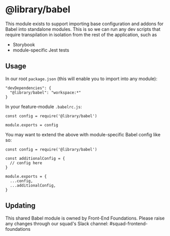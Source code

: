 # @library/babel

This module exists to support importing base configuration and addons for Babel into standalone modules. This is so we
can run any dev scripts that require transpilation in isolation from the rest of the application, such as

- Storybook
- module-specific Jest tests

## Usage

In our root `package.json` (this will enable you to import into any module):

```
"devDependencies": {
  "@library/babel": "workspace:*"
}
```

In your feature-module `.babelrc.js`:

```
const config = require('@library/babel')

module.exports = config
```

You may want to extend the above with module-specific Babel config like so:

```
const config = require('@library/babel')

const additionalConfig = {
  // config here
}

module.exports = {
  ...config,
  ...additionalConfig,
}
```

## Updating

This shared Babel module is owned by Front-End Foundations. Please raise any changes through our squad's Slack
channel: #squad-frontend-foundations
